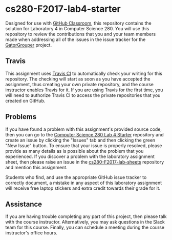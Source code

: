 <!---

TASK LIST:

  * Use cp -rf *.* to copy all of the files and directories in this repository
    to the starter repository for this assignment
  * Change into the directory for the starer repository
  * Update the header (e.g., #) to only give the name of the assignment
  * Update the first paragraph to include the commented-out content
  * Change the link in the # Problems section to point to this lab's starter
  * Create the assignment in the GitHub Classroom, noting the URL
  * Test the assignment by accepting it with your own GitHub account
  * Check to ensure that your GitHub repository is created correctly
  * Share the assignment link with all of the students using email or Slack

PROBLEMS?

  * Contact Gregory M. Kapfhammer by email or Slack
  * Raise an issue in the GitHub repository for this assignment

-->

# cs280-F2017-lab4-starter

Designed for use with [GitHub Classroom](https://classroom.github.com/), this
repository contains the solution for Laboratory 4 in Computer Science 280. You
will use this repository to review the contributions that you and your team
members made when addressing all of the issues in the issue tracker for the
[GatorGrouper](https://github.com/gkapfham/gatorgrouper) project.

## Travis

This assignment uses [Travis CI](https://travis-ci.com/) to automatically check
your writing for this repository. The checking will start as soon as you have
accepted the assignment, thus creating your own private repository, and the
course instructor enables Travis for it. If you are using Travis for the first
time, you will need to authorize Travis CI to access the private repositories
that you created on GitHub.

## Problems

If you have found a problem with this assignment's provided source code, then
you can go to the [Computer Science 280 Lab 4
Starter](https://github.com/Allegheny-Computer-Science-280-F2017/cs280-F2017-lab4-starter)
repository and create an issue by clicking the "Issues" tab and then clicking
the green "New Issue" button. To ensure that your issue is properly resolved,
please provide as many details as is possible about the problem that you
experienced. If you discover a problem with the laboratory assignment sheet,
then please raise an issue in the
[cs280-F2017-lab-sheets](https://github.com/Allegheny-Computer-Science-280-F2017/cs280-F2017-lab-sheets)
repository and mention this assignment.

Students who find, and use the appropriate GitHub issue tracker to correctly
document, a mistake in any aspect of this laboratory assignment will receive
free laptop stickers and extra credit towards their grade for it.

## Assistance

If you are having trouble completing any part of this project, then please talk
with the course instructor. Alternatively, you may ask questions in the Slack
team for this course. Finally, you can schedule a meeting during the course
instructor's office hours.
